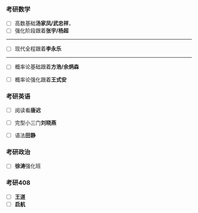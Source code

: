 ### 考研数学

- [ ] 高数基础**汤家凤/武忠祥**，
- [ ] 强化阶段跟着**张宇/杨超**

<hr>

- [ ] 现代全程跟着**李永乐**
<hr>

- [ ] 概率论基础跟着**方浩/余炳森**
- [ ] 概率论强化跟着**王式安**


### 考研英语
 - [ ] 阅读看**唐迟**
 - [ ] 完型小三门**刘晓燕**
 - [ ] 语法**田静**


### 考研政治

 - [ ] **徐涛**强化班


### 考研408

- [ ] **王道**
- [ ] **启航**
<!--stackedit_data:
eyJoaXN0b3J5IjpbNzkwMzkyMjYyLC00NDAyNTkxNTksNTUwOT
Y3ODIxXX0=
-->